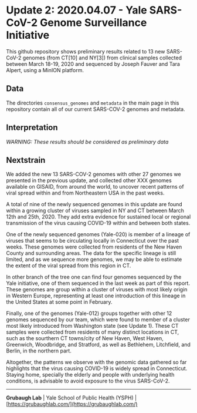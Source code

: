 # Update 2: 2020.04.07 - Yale SARS-CoV-2 Genome Surveillance Initiative
This github repository shows preliminary results related to 13 new SARS-CoV-2 genomes (from CT[10] and NY[3]) from clinical samples collected between March 18-19, 2020 and sequenced by Joseph Fauver and Tara Alpert, using a MinION platform.

## Data
The directories `consensus_genomes` and `metadata` in the main page in this repository contain all of our current SARS-COV-2 genomes and metadata.

## Interpretation

*WARNING: These results should be considered as preliminary data*

## Nextstrain
We added the new 13 SARS-COV-2 genomes with other 27 genomes we presented in the previous update, and collected other XXX genomes available on GISAID, from around the world, to uncover recent patterns of viral spread within and from Northeastern USA in the past weeks.

A total of nine of the newly sequenced genomes in this update are found within a growing cluster of viruses sampled in NY and CT between March 12th and 25th, 2020. They add extra evidence for sustained local or regional transmission of the virus causing COVID-19 within and between both states.

One of the newly sequenced genomes (Yale-020) is member of a lineage of viruses that seems to be circulating locally in Connecticut over the past weeks. These genomes were collected from residents of the New Haven County and surrounding areas. The data for the specific lineage is still limited, and as we sequence more genomes, we may be able to estimate the extent of the viral spread from this region in CT.

In other branch of the tree one can find four genomes sequenced by the Yale initiative, one of them sequenced in the last week as part of this report. These genomes are group within a cluster of viruses with most likely origin in Western Europe, representing at least one introduction of this lineage in the United States at some point in February.

Finally, one of the genomes (Yale-012) groups together with other 12 genomes sequenced by our team, which were found to member of a cluster most likely introduced from Washington state (see Update 1). These CT samples were collected from residents of many distinct locations in CT, such as the sourthern CT towns/city of New Haven, West Haven, Greenwich, Woodbridge, and Stratford, as well as Bethlehem, Litchfield, and Berlin, in the northern part.

Altogether, the patterns we observe with the genomic data gathered so far highlights that the virus causing COVID-19 is widely spread in Connecticut. Staying home, specially the elderly and people with underlying health conditions, is advisable to avoid exposure to the virus SARS-CoV-2.

---

**Grubaugh Lab** | Yale School of Public Health (YSPH) | [https://grubaughlab.com/](https://grubaughlab.com/)

